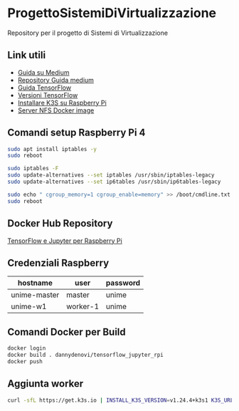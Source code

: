 # ProgettoSistemiDiVirtualizzazione
Repository per il progetto di Sistemi di Virtualizzazione

## Link utili

- [Guida su Medium](https://medium.com/swlh/jupyter-notebook-tensorflow-on-a-raspberry-pis-kubernetes-cluster-99f135109b5e)
- [Repository Guida medium](https://github.com/gato/tensor-on-pi)
- [Guida TensorFlow](https://www.youtube.com/watch?v=wQ8BIBpya2k)
- [Versioni TensorFlow](https://github.com/Qengineering/TensorFlow-Raspberry-Pi_64-bit)
- [Installare K3S su Raspberry Pi](https://rancher.com/docs/k3s/latest/en/advanced/#additional-preparation-for-raspberry-pi-os-setup) 
- [Server NFS Docker image](https://hub.docker.com/r/itsthenetwork/nfs-server-alpine/)

## Comandi setup Raspberry Pi 4 

```sh
sudo apt install iptables -y
sudo reboot

sudo iptables -F
sudo update-alternatives --set iptables /usr/sbin/iptables-legacy
sudo update-alternatives --set ip6tables /usr/sbin/ip6tables-legacy

sudo echo " cgroup_memory=1 cgroup_enable=memory" >> /boot/cmdline.txt
sudo reboot
```

## Docker Hub Repository

[TensorFlow e Jupyter per Raspberry Pi](https://hub.docker.com/r/dannydenovi/tensorflow_jupyter_rpi)

## Credenziali Raspberry

| hostname     | user     | password |
|--------------|----------|----------|
| unime-master | master   | unime    |
| unime-w1     | worker-1 | unime    |


## Comandi Docker per Build

```sh
docker login
docker build . dannydenovi/tensorflow_jupyter_rpi
docker push
```
## Aggiunta worker

```sh
curl -sfL https://get.k3s.io | INSTALL_K3S_VERSION=v1.24.4+k3s1 K3S_URL=https://172.20.10.3:6443 K3S_TOKEN=K10fb27d70f84c26f802035a39eb71a4a7407bb7ee0e63d9e1f3c7b8ccd370be35d::server:99dd5c3a5c35a8b41e4800748ddbd067 sh -
```
